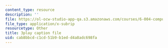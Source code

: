 ```yaml
---
content_type: resource
description: ''
file: https://ol-ocw-studio-app-qa.s3.amazonaws.com/courses/6-004-computation-structures-spring-2017/cab8bbcdc1cd51b9b1edd4a8adc698fa_8yO2FBBfaB0.srt
file_type: application/x-subrip
resourcetype: Other
title: 3play caption file
uid: cab8bbcd-c1cd-51b9-b1ed-d4a8adc698fa
---
```

